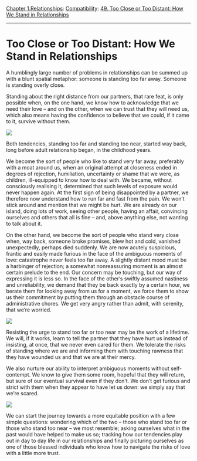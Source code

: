 [Chapter 1.Relationships](https://www.theschooloflife.com/thebookoflife/category/relationships/): [Compatibility](https://www.theschooloflife.com/thebookoflife/category/relationships/compatibility/): [49. Too Close or Too Distant: How We Stand in Relationships](https://www.theschooloflife.com/thebookoflife/too-close-or-too-distant-how-we-stand-in-relationships/)

* * *

# Too Close or Too Distant: How We Stand in Relationships

A humblingly large number of problems in relationships can be summed up with a blunt spatial metaphor: someone is standing too far away. Someone is standing overly close.

Standing about the right distance from our partners, that rare feat, is only possible when, on the one hand, we know how to acknowledge that we need their love – and on the other, when we can trust that they will need us, which also means having the confidence to believe that we could, if it came to it, survive without them.

![](http://www.tate.org.uk/art/images/work/P/P78/P78246_10.jpg)

Both tendencies, standing too far and standing too near, started way back, long before adult relationship began, in the childhood years.

We become the sort of people who like to stand very far away, preferably with a moat around us, when an original attempt at closeness ended in degrees of rejection, humiliation, uncertainty or shame that we were, as children, ill-equipped to know how to deal with. We became, without consciously realising it, determined that such levels of exposure would never happen again. At the first sign of being disappointed by a partner, we therefore now understand how to run far and fast from the pain. We won’t stick around and mention that we might be hurt. We are already on our island, doing lots of work, seeing other people, having an affair, convincing ourselves and others that all is fine – and, above anything else, not wanting to talk about it.

On the other hand, we become the sort of people who stand very close when, way back, someone broke promises, blew hot and cold, vanished unexpectedly, perhaps died suddenly. We are now acutely suspicious, frantic and easily made furious in the face of the ambiguous moments of love: catastrophe never feels too far away. A slightly distant mood must be a harbinger of rejection; a somewhat nonreassuring moment is an almost certain prelude to the end. Our concern may be touching, but our way of expressing it is less so. In the face of the other’s swiftly assumed nastiness and unreliability, we demand that they be back exactly by a certain hour, we berate them for looking away from us for a moment, we force them to show us their commitment by putting them through an obstacle course of administrative chores. We get very angry rather than admit, with serenity, that we’re worried.

![](https://www.maureenpaley.com/system/files/042016/570530806bf3b5051d000023/slideshow_slice_large/Maureen-Paley-Hannah-Starkey-Exhibition-9.jpg?1462461890)

Resisting the urge to stand too far or too near may be the work of a lifetime. We will, if it works, learn to tell the partner that they have hurt us instead of insisting, at once, that we never even cared for them. We tolerate the risks of standing where we are and informing them with touching rawness that they have wounded us and that we are at their mercy.

We also nurture our ability to interpret ambiguous moments without self-contempt. We know to give them some room, hopeful that they will return, but sure of our eventual survival even if they don’t. We don’t get furious and strict with them when they appear to have let us down: we simply say that we’re scared.

![](https://www.zabludowiczcollection.com/uploads/exhibitions-events/_halfFixed/9712/Starkey-Hannah_Untitled-March-1997-tube-1997-UK.jpg)

We can start the journey towards a more equitable position with a few simple questions: wondering which of the two – those who stand too far or those who stand too near – we most resemble; asking ourselves what in the past would have helped to make us so; tracking how our tendencies play out in day to day life in our relationships and finally picturing ourselves as one of those blessed individuals who know how to navigate the risks of love with a little more trust.

